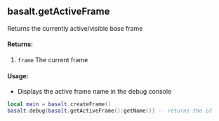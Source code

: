 ## basalt.getActiveFrame
Returns the currently active/visible base frame

#### Returns: 
1. `frame` The current frame

#### Usage:
* Displays the active frame name in the debug console
```lua
local main = basalt.createFrame()
basalt.debug(basalt.getActiveFrame():getName()) -- returns the id
```